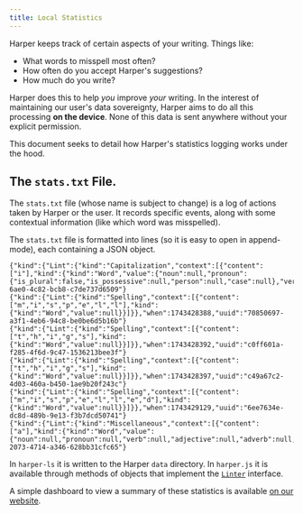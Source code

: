 ```yaml
---
title: Local Statistics
---
```


Harper keeps track of certain aspects of your writing.
Things like:

- What words to misspell most often?
- How often do you accept Harper's suggestions?
- How much do you write?

Harper does this to help _you_ improve _your_ writing.
In the interest of maintaining our user's data sovereignty, Harper aims to do all this processing __on the device__.
None of this data is sent anywhere without your explicit permission.

This document seeks to detail how Harper's statistics logging works under the hood.

## The `stats.txt` File.

The `stats.txt` file (whose name is subject to change) is a log of actions taken by Harper or the user.
It records specific events, along with some contextual information (like which word was misspelled).

The `stats.txt` file is formatted into lines (so it is easy to open in append-mode), each containing a JSON object.

```
{"kind":{"Lint":{"kind":"Capitalization","context":[{"content":["i"],"kind":{"kind":"Word","value":{"noun":null,"pronoun":{"is_plural":false,"is_possessive":null,"person":null,"case":null},"verb":null,"adjective":null,"adverb":null,"conjunction":null,"swear":null,"dialect":null,"determiner":false,"preposition":false,"common":true,"derived_from":null}}}]}},"when":1743428384,"uuid":"b095c60b-6ae0-4c82-bcb8-c7de737d6509"}
{"kind":{"Lint":{"kind":"Spelling","context":[{"content":["m","i","s","p","e","l","l"],"kind":{"kind":"Word","value":null}}]}},"when":1743428388,"uuid":"70850697-a3f1-4eb6-94c8-be0be6d5b16b"}
{"kind":{"Lint":{"kind":"Spelling","context":[{"content":["t","h","i","g","s"],"kind":{"kind":"Word","value":null}}]}},"when":1743428392,"uuid":"c0ff601a-f285-4f6d-9c47-1536213bee3f"}
{"kind":{"Lint":{"kind":"Spelling","context":[{"content":["t","h","i","g","s"],"kind":{"kind":"Word","value":null}}]}},"when":1743428397,"uuid":"c49a67c2-4d03-460a-b450-1ae9b20f243c"}
{"kind":{"Lint":{"kind":"Spelling","context":[{"content":["m","i","s","p","e","l","l","e","d"],"kind":{"kind":"Word","value":null}}]}},"when":1743429129,"uuid":"6ee7634e-dc8d-489b-9e13-f3b7dcd50741"}
{"kind":{"Lint":{"kind":"Miscellaneous","context":[{"content":["a"],"kind":{"kind":"Word","value":{"noun":null,"pronoun":null,"verb":null,"adjective":null,"adverb":null,"conjunction":null,"swear":null,"dialect":null,"determiner":true,"preposition":true,"common":true,"derived_from":null}}}]}},"when":1743525210,"uuid":"cbb2ca64-2073-4714-a346-628bb31cfc65"}
```

In `harper-ls` it is written to the Harper `data` directory.
In `harper.js` it is available through methods of objects that implement the [`Linter`](/docs/harperjs/ref/harper.js.linter.html) interface.

A simple dashboard to view a summary of these statistics is available [on our website](/stats).
